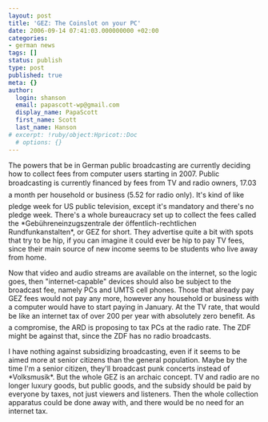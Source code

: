 ```yaml
---
layout: post
title: 'GEZ: The Coinslot on your PC'
date: 2006-09-14 07:41:03.000000000 +02:00
categories:
- german news
tags: []
status: publish
type: post
published: true
meta: {}
author:
  login: shanson
  email: papascott-wp@gmail.com
  display_name: PapaScott
  first_name: Scott
  last_name: Hanson
# excerpt: !ruby/object:Hpricot::Doc
  # options: {}
---
```

<p>The powers that be in German public broadcasting are currently deciding how to collect fees from computer users starting in 2007. Public broadcasting is currently financed by fees from TV and radio owners, 17.03 a month per household or business (5.52 for radio only). It's kind of like pledge week for US public television, except it's mandatory and there's no pledge week. There's a whole bureaucracy set up to collect the fees called the *Gebühreneinzugszentrale der öffentlich-rechtlichen Rundfunkanstalten*, or GEZ for short. They advertise quite a bit with spots that try to be hip, if you can imagine it could ever be hip to pay TV fees, since their main source of new income seems to be students who live away from home.</p>
<p>Now that video and audio streams are available on the internet, so the logic goes, then "internet-capable" devices should also be subject to the broadcast fee, namely PCs and UMTS cell phones. Those that already pay GEZ fees would not pay any more, however any household or business with a computer would have to start paying in January. At the TV rate, that would be like an internet tax of over 200 per year with absolutely zero benefit. As a compromise, the ARD is proposing to tax PCs at the radio rate. The ZDF might be against that, since the ZDF has no radio broadcasts.</p>
<p>I have nothing against subsidizing broadcasting, even if it seems to be aimed more at senior citizens than the general population. Maybe by the time I'm a senior citizen, they'll broadcast punk concerts instead of *Volksmusik*. But the whole GEZ is an archaic concept. TV and radio are no longer luxury goods, but public goods, and the subsidy should be paid by everyone by taxes, not just viewers and listeners. Then the whole collection apparatus could be done away with, and there would be no need for an internet tax.</p>
